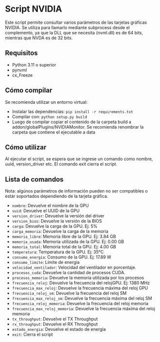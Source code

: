 # Script NVIDIA

Este script permite consultar varios parámetros de las tarjetas gráficas NVIDIA. Se utiliza para llamarlo mediante subprocess desde el complemento, ya que la DLL que se necesita (nvml.dll) es de 64 bits, mientras que NVDA es de 32 bits.

## Requisitos

- Python 3.11 o superior
- pynvml
- cx_Freeze

## Cómo compilar

Se recomienda utilizar un entorno virtual:
- Instalar las dependencias: `pip install -r requirements.txt`
- Compilar con: `python setup.py build`
- Luego de compilar copiar el contenido de la carpeta build a addon/globalPlugins/NVIDIAMonitor. Se recomienda renombrar la carpeta que contiene el ejecutable a data

## Cómo utilizar

Al ejecutar el script, se espera que se ingrese un comando como nombre, uuid, version_driver etc. El comando exit cierra el script.

## Lista de comandos

Nota: algúnos parámetros de información pueden no ser compatibles o estár soportados dependiendo de la tarjeta gráfica.

- `nombre`: Devuelve el nombre de la GPU
- `uuid`: Devuelve el UUID de la GPU
- `version_driver`: Devuelve la versión del driver
- `version_bios`: Devuelve la versión de la BIOS
- `carga`: Devuelve la carga de la GPU. Ej: 5%
- `carga_memoria`: Devuelve la carga de la memoria
- `memoria_libre`: Memoria libre de la GPU. Ej: 3.84 GB
- `memoria_usada`: Memoria utilizada de la GPU. Ej: 0.00 GB
- `memoria_total`: Memoria total de la GPU. Ej: 4.00 GB
- `temperatura`: Temperatura de la GPU. Ej: 35°C
- `consumo_energia`: Consumo de la GPU. Ej: 17.89 W
- `consumo_limite`: Límite de energía
- `velocidad_ventilador`: Velocidad del ventilador en porcentaje.
- `procesos_cuda`: Devuelve la cantidad de procesos CUDA.
- `procesos_memoria`: Devuelve la memoria utilizada por los procesos
- `frecuencia_reloj`: Devuelve la frecuencia del relojGPU. Ej: 1380 MHz
- `frecuencia_max_reloj`: Devuelve la frecuencia máxima del reloj GPU
- `frecuencia_reloj_sm`: Devuelve la frecuencia del reloj SM
- `frecuencia_max_reloj_sm`: Devuelve la frecuencia máxima del reloj SM
- `frecuencia_reloj_memoria`: Devuelve la frecuencia del reloj memoria
- `frecuencia_max_reloj_memoria`: Devuelve la frecuencia máxima del reloj memoria
- `tx_throughput`: Devuelve el TX Throughput
- `rx_throughput`: Devuelve el RX Throughput
- `estado_energia`: Devuelve el estado de energía
- `exit`: Cierra el script
